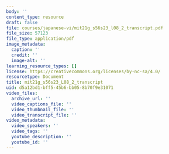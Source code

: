 ```yaml
---
body: ''
content_type: resource
draft: false
file: courses/japanese-vi/mit21g_s56s23_l08_2_transcript.pdf
file_size: 57123
file_type: application/pdf
image_metadata:
  caption: ''
  credit: ''
  image-alt: ''
learning_resource_types: []
license: https://creativecommons.org/licenses/by-nc-sa/4.0/
resourcetype: Document
title: mit21g_s56s23_L08_2_transcript
uid: d5a12bd1-bff5-45b6-bb05-8b70f9e31071
video_files:
  archive_url: ''
  video_captions_file: ''
  video_thumbnail_file: ''
  video_transcript_file: ''
video_metadata:
  video_speakers: ''
  video_tags: ''
  youtube_description: ''
  youtube_id: ''
---
```

